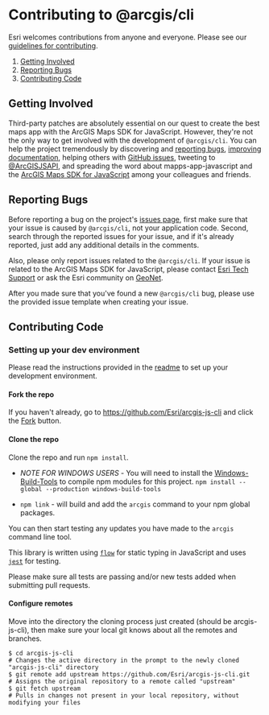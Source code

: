 Contributing to @arcgis/cli
=================================

Esri welcomes contributions from anyone and everyone. Please see our [guidelines for contributing](https://github.com/esri/contributing).

 1. [Getting Involved](#getting-involved)
 2. [Reporting Bugs](#reporting-bugs)
 3. [Contributing Code](#contributing-code)

## Getting Involved

Third-party patches are absolutely essential on our quest to create the best maps app with the ArcGIS Maps SDK for JavaScript.
However, they're not the only way to get involved with the development of `@arcgis/cli`.
You can help the project tremendously by discovering and [reporting bugs](#reporting-bugs),
[improving documentation](#improving-documentation),
helping others with [GitHub issues](https://github.com/Esri/arcgis-js-cli/issues),
tweeting to [@ArcGISJSAPI](https://twitter.com/ArcGISJSAPI),
and spreading the word about mapps-app-javascript and the [ArcGIS Maps SDK for JavaScript](https://developers.arcgis.com/javascript/) among your colleagues and friends.

## Reporting Bugs

Before reporting a bug on the project's [issues page](https://github.com/Esri/arcgis-js-cli/issues),
first make sure that your issue is caused by `@arcgis/cli`, not your application code.
Second, search through the reported issues for your issue,
and if it's already reported, just add any additional details in the comments.

Also, please only report issues related to the `@arcgis/cli`.
If your issue is related to the ArcGIS Maps SDK for JavaScript, please contact [Esri Tech Support](https://support.esri.com/contact-tech-support) or ask the Esri community on [GeoNet](https://geonet.esri.com/community/developers/web-developers/arcgis-api-for-javascript).

After you made sure that you've found a new `@arcgis/cli` bug,
please use the provided issue template when creating your issue.

## Contributing Code

### Setting up your dev environment
Please read the instructions provided in the [readme](https://github.com/Esri/arcgis-js-cli/blob/master/README.md) to set up your development environment.

#### Fork the repo
If you haven't already, go to https://github.com/Esri/arcgis-js-cli and click the [Fork](https://github.com/Esri/arcgis-js-cli/fork) button.

#### Clone the repo
Clone the repo and run `npm install`.

* _NOTE FOR WINDOWS USERS_ - You will need to install the [Windows-Build-Tools](https://github.com/felixrieseberg/windows-build-tools) to compile npm modules for this project. `npm install --global --production windows-build-tools`

* `npm link` - will build and add the `arcgis`  command to your npm global packages.

You can then start testing any updates you have made to the `arcgis` command line tool.

This library is written using [`flow`](https://flow.org/) for static typing in JavaScript and uses [`jest`](https://facebook.github.io/jest/) for testing.

Please make sure all tests are passing and/or new tests added when submitting pull requests.

#### Configure remotes
Move into the directory the cloning process just created (should be arcgis-js-cli), then make sure your local git knows about all the remotes and branches.
```
$ cd arcgis-js-cli
# Changes the active directory in the prompt to the newly cloned "arcgis-js-cli" directory
$ git remote add upstream https://github.com/Esri/arcgis-js-cli.git
# Assigns the original repository to a remote called "upstream"
$ git fetch upstream
# Pulls in changes not present in your local repository, without modifying your files
```
